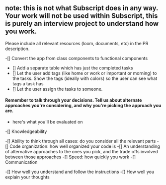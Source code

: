 
## note: this is not what Subscript does in any way. Your work will not be used within Subscript, this is purely an interview project to understand how you work.

Please include all relevant resources (loom, documents, etc) in the PR description.</strong></p>

-[] Convert the app from class components to functional components
- [] Add a separate table which has just the completed tasks
- [] Let the user add tags (like home or work or important or morning) to the tasks. Show the tags (ideally with colors) so the user can see what tags a task has
- [] Let the user assign the tasks to someone.

#### Remember to talk through your decisions. Tell us about alternate approaches you're considering, and why you're picking the approach you are.
 - here's what you'll be evaluated on

-[] Knowledgeability

-[] Ability to think through all cases: do you consider all the relevant parts
-[] Code organization: how well organized your code is
-[] An understanding of alternative approaches to the ones you pick, and the trade offs involved between those approaches
-[] Speed: how quickly you work
-[] Communication

-[] How well you understand and follow the instructions
-[] How well you explain your thoughts

